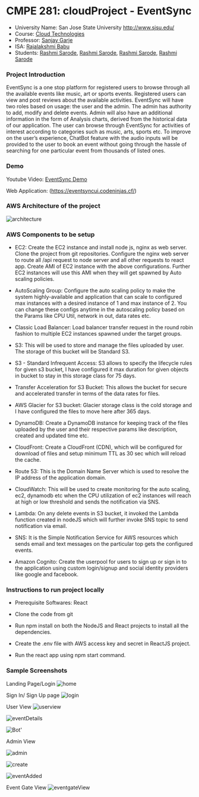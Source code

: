 # CMPE 281: cloudProject - EventSync
*	University Name: San Jose State University http://www.sjsu.edu/ 
*	Course: [Cloud Technologies](http://info.sjsu.edu/web-dbgen/catalog/courses/CMPE281.html)
*	Professor: [Sanjay Garje](https://www.linkedin.com/in/sanjaygarje/)
*	ISA: [Rajalakshmi Babu](https://www.linkedin.com/in/rajalakshmib/)
*	Students: [Rashmi Sarode](https://www.linkedin.com/in/rashmisarode),
                      [Rashmi Sarode](https://www.linkedin.com/in/rashmisarode),
                      [Rashmi Sarode](https://www.linkedin.com/in/rashmisarode),
                      [Rashmi Sarode](https://www.linkedin.com/in/rashmisarode)

### Project Introduction
EventSync is a one stop platform for registered users to browse through all the available events like music, art or sports events. Registered users can view and post reviews about the available activities. EventSync will have two roles based on usage: the user and the admin. 
The admin has authority to add, modify and delete events. Admin will also have an additional information in the form of Analysis charts, derived from the historical data of our application. 
The user can browse through EventSync for activities of interest according to categories such as music, arts, sports etc. To improve on the user’s experience, ChatBot feature with the audio inputs will be provided to the user to book an event without going through the hassle of searching for one particular event from thousands of listed ones.


### Demo
Youtube Video: [EventSync Demo](https://www.youtube.com/watch?v=La5XdLTHq_o)

Web Application: (https://eventsyncui.codeninjas.cf/)

### AWS Architecture of the project
![architecture](https://user-images.githubusercontent.com/39228894/70470847-d16dee00-1a80-11ea-8fac-dc4e90513c04.png)

### AWS Components to be setup
* EC2: Create the EC2 instance and install node js, nginx as web server. Clone the project from git repositories. Configure the nginx web server to route all /api request to node server and all other requests to react app. Create AMI of EC2 instance with the above configurations. Further EC2 instances will use this AMI when they will get spawned by Auto scaling policies.

* AutoScaling Group: Configure the auto scaling policy to make the system highly-available and application that can scale to configured max instances with a desired instance of 1 and max instance of 2. You can change these configs anytime in the autoscaling policy based on the Params like CPU Util, network in out, data rates etc.

* Classic Load Balancer:  Load balancer transfer request in the round robin fashion to multiple EC2 instances spawned under the target groups. 

* S3: This will be used to store and manage the files uploaded by user. The storage of this bucket will be Standard S3.

* S3 - Standard Infrequent Access: S3 allows to specify the lifecycle rules for given s3 bucket, I have configured it max duration for given objects in bucket to stay in this storage class for 75 days. 

* Transfer Acceleration for S3 Bucket: This allows the bucket for secure and accelerated transfer in terms of the data rates for files.

* AWS Glacier for S3 bucket: Glacier storage class is the cold storage and I have configured the files to move here after 365 days. 

* DynamoDB: Create a DynamoDB instance for keeping track of the files uploaded by the user and their respective params like    description, created and updated time etc. 

* CloudFront: Create a CloudFront (CDN), which will be configured for download of files and setup minimum TTL as 30 sec which will reload the cache.

* Route 53: This is the Domain Name Server which is used to resolve the IP address of the application domain.

* CloudWatch: This will be used to create monitoring for the auto scaling, ec2, dynamodb etc when the CPU utilization of ec2 instances will reach at high or low threshold and sends the notification via SNS.

* Lambda: On any delete events in S3 bucket, it invoked the Lambda function created in nodeJS which will further invoke SNS topic to send notification via email.

* SNS: It is the Simple Notification Service for AWS resources which sends email and text messages on the particular top gets the configured events. 

* Amazon Cognito: Create the userpool for users to sign up or sign in to the application using custom login/signup and social identity providers like google and facebook.

### Instructions to run project locally
* Prerequisite Softwares: React

* Clone the code from git

* Run npm install on both the NodeJS and React projects to install all the dependencies.

* Create the .env file with AWS access key and secret in ReactJS project.

* Run the react app using npm start command.

### Sample Screenshots
Landing Page/Login
![home](https://user-images.githubusercontent.com/39228894/70471271-a89a2880-1a81-11ea-973d-31a99df508de.png)

Sign In/ Sign Up page
![login](https://user-images.githubusercontent.com/39228894/70471435-0169c100-1a82-11ea-815b-cdc05235e7d3.png)

User View
![userview](https://user-images.githubusercontent.com/39228894/70471485-1cd4cc00-1a82-11ea-9972-8fb82fe1cd64.png)

![eventDetails](https://user-images.githubusercontent.com/39228894/70471589-56a5d280-1a82-11ea-8dbb-0cc0d1fc772e.png)

![Bot'](https://user-images.githubusercontent.com/39228894/70471666-7f2dcc80-1a82-11ea-9a98-d9e3c49117d4.png)


Admin View

![admin](https://user-images.githubusercontent.com/39228894/70471523-2e1dd880-1a82-11ea-9eeb-ee8ae6b5205d.png)

![create](https://user-images.githubusercontent.com/39228894/70471669-8359ea00-1a82-11ea-9501-af069215803f.png)

![eventAdded](https://user-images.githubusercontent.com/39228894/70471648-76d59180-1a82-11ea-9cb2-a73bbde869a5.png)

Event Gate View
![eventgateView](https://user-images.githubusercontent.com/39228894/70471655-79d08200-1a82-11ea-84e7-a847679b803a.png)


